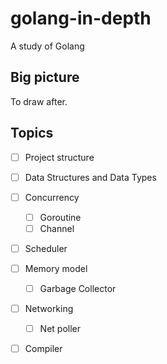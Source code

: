 # golang-in-depth
A study of Golang

## Big picture
To draw after.

## Topics
- [ ] Project structure
- [ ] Data Structures and Data Types
- [ ] Concurrency
  - [ ] Goroutine
  - [ ] Channel
- [ ] Scheduler
- [ ] Memory model
  - [ ] Garbage Collector
- [ ] Networking
  - [ ] Net poller
- [ ] Compiler

